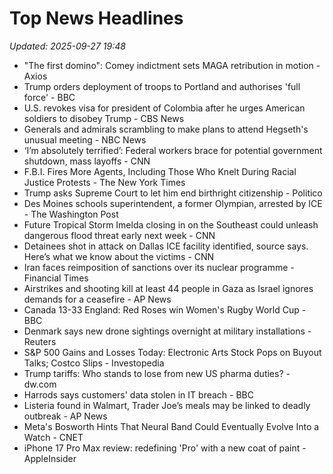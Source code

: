 # Top News Headlines

_Updated: 2025-09-27 19:48_

- "The first domino": Comey indictment sets MAGA retribution in motion - Axios
- Trump orders deployment of troops to Portland and authorises 'full force' - BBC
- U.S. revokes visa for president of Colombia after he urges American soldiers to disobey Trump - CBS News
- Generals and admirals scrambling to make plans to attend Hegseth's unusual meeting - NBC News
- ‘I’m absolutely terrified’: Federal workers brace for potential government shutdown, mass layoffs - CNN
- F.B.I. Fires More Agents, Including Those Who Knelt During Racial Justice Protests - The New York Times
- Trump asks Supreme Court to let him end birthright citizenship - Politico
- Des Moines schools superintendent, a former Olympian, arrested by ICE - The Washington Post
- Future Tropical Storm Imelda closing in on the Southeast could unleash dangerous flood threat early next week - CNN
- Detainees shot in attack on Dallas ICE facility identified, source says. Here’s what we know about the victims - CNN
- Iran faces reimposition of sanctions over its nuclear programme - Financial Times
- Airstrikes and shooting kill at least 44 people in Gaza as Israel ignores demands for a ceasefire - AP News
- Canada 13-33 England: Red Roses win Women's Rugby World Cup - BBC
- Denmark says new drone sightings overnight at military installations - Reuters
- S&P 500 Gains and Losses Today: Electronic Arts Stock Pops on Buyout Talks; Costco Slips - Investopedia
- Trump tariffs: Who stands to lose from new US pharma duties? - dw.com
- Harrods says customers' data stolen in IT breach - BBC
- Listeria found in Walmart, Trader Joe’s meals may be linked to deadly outbreak - AP News
- Meta's Bosworth Hints That Neural Band Could Eventually Evolve Into a Watch - CNET
- iPhone 17 Pro Max review: redefining 'Pro' with a new coat of paint - AppleInsider